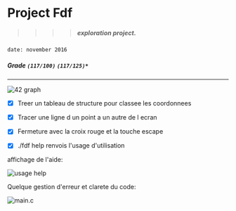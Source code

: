 # Project Fdf
>>>> ##### exploration project.
`date: november 2016`
##### Grade ``(117/100)`` ``(117/125)*``
--------  -----------------------

![42 graph](https://imgur.com/PqgJT8k)

- [X] Treer un tableau de structure pour classee les coordonnees
- [X] Tracer une ligne d un point a un autre de l ecran
- [X] Fermeture avec la croix rouge et la touche escape
- [X] ./fdf help renvois l'usage d'utilisation


affichage de l'aide:

![usage help](https://imgur.com/LjfmwHt)


Quelque gestion d'erreur et clarete du code:

![main.c](https://imgur.com/kPT7oHS)